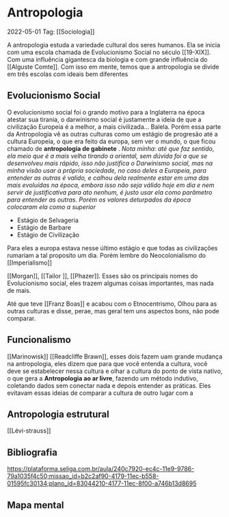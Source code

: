 # Antropologia
2022-05-01
Tag: [[Sociologia]]

A antropologia estuda a variedade cultural dos seres humanos. Ela se inicia com uma escola chamada de Evolucionismo Social no século [[19-XIX]]. Com uma influência gigantesca da biologia e com grande influência do [[Alguste Comte]]. Com isso em mente, temos que a antropologia se divide em três escolas com ideais bem diferentes

## Evolucionismo Social

O evolucionismo social foi o grando motivo para a Inglaterra na época atestar sua tirania, o darwinismo social é justamente a ideia de que a civilização Europeia é a melhor, a mais civilizada... Balela.
Porém essa parte da Antropologia vê as outras culturas como um estágio de progresão até a cultura Europeia, o que era feito da europa, sem ver o mundo, o que ficou chamado de **antropologia de gabinete** . *Nota minha: até que faz sentido, ela meio que é a mais velha tirando a oriental, sem dúvida foi a que se desenvolveu mais rápido, isso não justifica o Darwinismo social, mas na minha visão usar a própria sociedade, no caso deles a Europeia, para entender as outras é valido, e calhou dela realmente estar em uma das mais evoluídas na época, embora isso não seja válido hoje em dia e nem servir de justificativa para ato nenhum, é justo usar ela como parâmetro para entender as outras. Porém os valores deturpados da época colocaram ela como a superior*  

* Estágio de Selvageria
* Estágio de Barbare
* Estágio de Civilização

Para eles a europa estava nesse último estágio e que todas as civilizações rumariam a tal proposito um dia. Porém lembre do Neocolonialismo do [[Imperialismo]]

[[Morgan]], [[Tailor ]], [[Phazer]]. Esses são os principais nomes do Evolucionismo social, eles trazem algumas coisas importantes, mas nada de mais.

Até que teve [[Franz Boas]] e acabou com o Etnocentrismo, Olhou para as outras culturas e disse, perae, mas geral tem uns aspectos bons, não pode comparar.

## Funcionalismo

[[Marinowisk]] [[Readcliffe Brawn]], esses dois fazem uam grande mudança na antropologia, eles dizem que para que você entenda a cultura, você deve se estabelecer nessa cultura e olhar a cultura do ponto de vista nativo, o que gera a **Antropologia ao ar livre**, fazendo um método indutivo, coletando dados sem conectar nada e depois entender as práticas. Eles evitavam essas ideias de comparar a cultura de outro lugar com a 


## Antropologia estrutural

[[Lévi-strauss]]

## Bibliografia

https://plataforma.seliga.com.br/aula/240c7920-ec4c-11e9-9786-79a1035f4c50;missao_id=b2c2af90-4179-11ec-b558-01595fc30134;plano_id=83044210-4177-11ec-8f00-a746b13d8695

## Mapa mental
